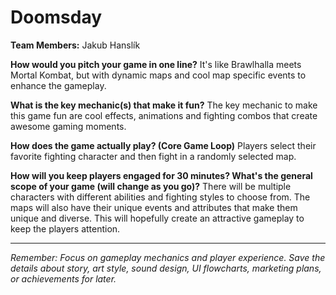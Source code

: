 # Doomsday

**Team Members:** Jakub Hanslík

**How would you pitch your game in one line?**
It's like Brawlhalla meets Mortal Kombat, but with dynamic maps and cool map specific events to enhance the gameplay.

**What is the key mechanic(s) that make it fun?**
The key mechanic to make this game fun are cool effects, animations and fighting combos that create awesome gaming moments.

**How does the game actually play? (Core Game Loop)**
Players select their favorite fighting character and then fight in a randomly selected map.

**How will you keep players engaged for 30 minutes? What's the general scope of your game (will change as you go)?**
There will be multiple characters with different abilities and fighting styles to choose from. The maps will also have their unique events and attributes that make them unique and diverse. This will hopefully create an attractive gameplay to keep the players attention.

---
*Remember: Focus on gameplay mechanics and player experience. Save the details about story, art style, sound design, UI flowcharts, marketing plans, or achievements for later.*
